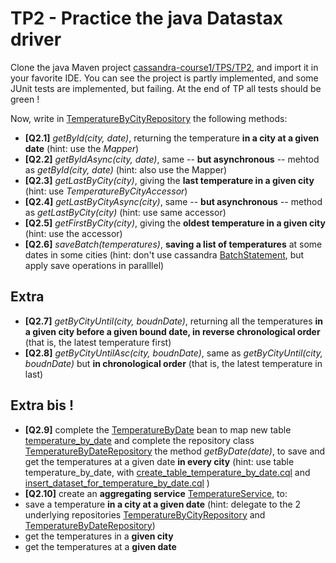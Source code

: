 TP2 - Practice the java Datastax driver
=======================================
Clone the java Maven project [cassandra-course1/TPS/TP2](/), and import it in your favorite IDE. You can see the project is partly implemented, and some JUnit tests are implemented, but failing. At the end of TP all tests should be green !

Now, write in [TemperatureByCityRepository](src/main/java/fr/soat/cassandra/course1/repository/TemperatureByCityRepository.java) the following methods:
* **[Q2.1]** _getById(city, date)_, returning the temperature **in a city at a given date** (hint: use the _Mapper<TemperatureByCity>_)
* **[Q2.2]** _getByIdAsync(city, date)_, same -- **but asynchronous** -- mehtod as _getById(city, date)_  (hint: also use the Mapper<TemperatureByCity>)
* **[Q2.3]** _getLastByCity(city)_, giving the **last temperature in a given city** (hint: use _TemperatureByCityAccessor_)
* **[Q2.4]** _getLastByCityAsync(city)_, same -- **but asynchronous** -- method as _getLastByCity(city)_  (hint: use same accessor)
* **[Q2.5]** _getFirstByCity(city)_, giving the **oldest temperature in a given city** (hint: use the accessor)
* **[Q2.6]** _saveBatch(temperatures)_, **saving a list of temperatures** at some dates in some cities (hint: don't use cassandra [BatchStatement](https://docs.datastax.com/en/cql/3.3/cql/cql_reference/cqlBatch.html), but apply save operations in paralllel)


Extra
-----
* **[Q2.7]** _getByCityUntil(city, boudnDate)_, returning all the temperatures **in a given city before a given bound date, in reverse chronological order** (that is, the latest temperature first)
* **[Q2.8]** _getByCityUntilAsc(city, boudnDate)_, same as _getByCityUntil(city, boudnDate)_ but **in chronological order** (that is, the latest temperature in last)

Extra bis !
-----------
* **[Q2.9]** complete the [TemperatureByDate](src/main/java/fr/soat/cassandra/course1/model/TemperatureByDate.java) bean to map new table [temperature_by_date](src/main/resources/cql/create_table_temperature_by_date.cql) and complete the repository class [TemperatureByDateRepository](src/main/java/fr/soat/cassandra/course1/repository/TemperatureByDateRepository.java) the method _getByDate(date)_, to save and get the temperatures at a given date **in every city** (hint: use table temperature_by_date, with [create_table_temperature_by_date.cql](src/main/resources/cql/create_table_temperature_by_date.cql) and [insert_dataset_for_temperature_by_date.cql](src/main/resources/cql/insert_dataset_for_temperature_by_date.cql) )
* **[Q2.10]** create an **aggregating service** [TemperatureService](src/main/java/fr/soat/cassandra/course1/service/TemperatureService.java), to:
 * save a temperature **in a city at a given date** (hint: delegate to the 2 underlying repositories [TemperatureByCityRepository](src/main/java/fr/soat/cassandra/course1/repository/TemperatureByCityRepository.java) and [TemperatureByDateRepository](src/main/java/fr/soat/cassandra/course1/repository/TemperatureByDateRepository.java))
 * get the temperatures in a **given city**
 * get the temperatures at a **given date**

